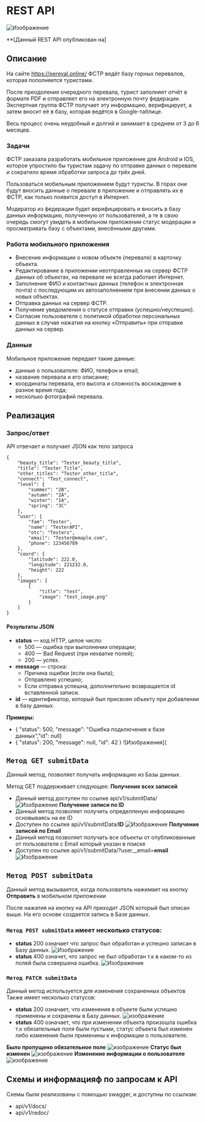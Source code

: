 # REST API
![Изображение](https://sun1-85.userapi.com/h-4yU_2Q3pRdfmsnjYJEYTTC2L3ZV9BGqdz6rw/VQMnoWvzX5k.jpg)


**[Данный REST API опубликован на]
## Описание
На сайте https://pereval.online/ ФСТР ведёт базу горных перевалов, которая пополняется туристами.

После преодоления очередного перевала, турист заполняет отчёт в формате PDF и отправляет его на электронную почту федерации. Экспертная группа ФСТР получает эту информацию, верифицирует, а затем вносит её в базу, которая ведётся в Google-таблице.

Весь процесс очень неудобный и долгий и занимает в среднем от 3 до 6 месяцев.
### Задачи 
ФСТР заказала разработать мобильное приложение для Android и IOS, которое упростило бы туристам задачу по отправке данных о перевале и сократило время обработки запроса до трёх дней.

Пользоваться мобильным приложением будут туристы. В горах они будут вносить данные о перевале в приложение и отправлять их в ФСТР, как только появится доступ в Интернет.

Модератор из федерации будет верифицировать и вносить в базу данных информацию, полученную от пользователей, а те в свою очередь смогут увидеть в мобильном приложении статус модерации и просматривать базу с объектами, внесёнными другими.

### Работа мобильного приложения

- Внесение информации о новом объекте (перевале) в карточку объекта.
- Редактирование в приложении неотправленных на сервер ФСТР данных об объектах, 
на перевале не всегда работает Интернет.
- Заполнение ФИО и контактных данных (телефон и электронная почта) с последующим 
их автозаполнением при внесении данных о новых объектах.
- Отправка данных на сервер ФСТР.
- Получение уведомления о статусе отправки (успешно/неуспешно).
- Согласие пользователя с политикой обработки персональных данных в случае 
нажатия на кнопку «Отправить» при отправке данных на сервер.

### Данные
Мобильное приложение передает такие данные:
- данные о пользователе: ФИО, телефон и email;
- название перевала и его описание;
- координаты перевала, его высота и сложность восхождение в разное время года;
- несколько фотографий перевала.

## Реализация

### Запрос/ответ
API отвечает и получает JSON как тело запроса
```
{
    "beauty_title": "Tester_beauty_title",
    "title": "Tester_Title",
    "other_titles": "Tester_other_title",
    "connect": "Test_connect",
    "level": {
        "summer": "2B",
        "autumn": "2A",
        "winter": "1A",
        "spring": "3C"
    },
    "user": {
        "fam": "Tester",
        "name": "TesterAPI",
        "otc": "Testers",
        "email": "Tester@emaple.com",
        "phone": 123456789
    },
    "coord": {
        "latitude": 222.0,
        "longitude": 221232.0,
        "height": 222
    },
    "images": [
        {
            "title": "test",
            "image": "test_image.png"
        }
    ]
}
```
#### Результаты JSON 

 - **status** — код HTTP, целое число:
   - 500 — ошибка при выполнении операции;
   - 400 — Bad Request (при нехватке полей);
   - 200 — успех.
 - **message** — строка:
   - Причина ошибки (если она была);
   - Отправлено успешно;
   - Если отправка успешна, дополнительно возвращается id вставленной записи.
 - **id** — идентификатор, который был присвоен объекту при добавлении в базу данных.

**Примеры:**
 - { "status": 500, "message": "Ошибка подключения к базе данных","id": null}
 - { "status": 200, "message": null, "id": 42 }
![Изображения](

## ```Метод GET submitData```
Данный метод, позволяет получать информацию из Базы данных.

Метод GET поддерживает следующее:
**Получение всех записей**
- Данный метод доступен по ссылке api/v1/submitData/
![Изображение](https://raw.githubusercontent.com/WinerTy/Sprint_week_1/main/readme_img/method_GET_all.png)
**Получение записи по ID**
- Данный метод позволяет получить определленую информацию основываясь на ее ID
- Доступен по ссылке api/v1/submitData/**ID**
![Изображение](https://raw.githubusercontent.com/WinerTy/Sprint_week_1/main/readme_img/method_get_id_submitData.png)
**Получение записей по Email**
- Данный метод позволяет получать все объекты от опубликованные от пользователя с Email который указан в поиске
- Доступен по ссылке api/v1/submitData/?user__email=**email**
![Изображение](https://raw.githubusercontent.com/WinerTy/Sprint_week_1/main/readme_img/method_get_email_submitData.png)

## ```Метод POST submitData```
Данный метод вызывается, когда пользователь нажимает на кнопку **Отправить** в мобильном приложении

После нажатия на кнопку на API приходит JSON который был описан выше.
На его основе создается запись в Базе данных.

### ```Метод POST submitData``` имеет несколько статусов:
- **status** 200 означает что запрос был обработан и успешно записан в Базу данных.
![Изображение](https://raw.githubusercontent.com/WinerTy/Sprint_week_1/main/readme_img/method_POST_accepted.png)
- **status** 400 означет, что запрос не был обработан т.к в каком-то из полей была совершена ошибка.
![Изображение](https://raw.githubusercontent.com/WinerTy/Sprint_week_1/main/readme_img/method_POST_deny.png)

### ```Метод PATCH submitData``` 
Данный метод используется для изменения сохраненных объектов
Также имеет несколько статусов:
- **status** 200 означает, что изменения в объекте были успешно применены и сохранены в Базу данных.
![изображение](https://raw.githubusercontent.com/WinerTy/Sprint_week_1/main/readme_img/method_PATCH_accept.png)
- **status** 400 означает, что при изменении объекта произошла ошибка т.к обязательные поля были пустыми, статус объекта был изменен либо изменения были применины к информации о пользователе.
  
**Было пропущено обязательное поле**
![изображение](https://raw.githubusercontent.com/WinerTy/Sprint_week_1/main/readme_img/method_PATCH_missingfield.png)
**Статус был изменен**
![изображение](https://raw.githubusercontent.com/WinerTy/Sprint_week_1/main/readme_img/method_PATCH_changestatus.png)
**Изменение информации о пользователе**
![изображение](https://raw.githubusercontent.com/WinerTy/Sprint_week_1/main/readme_img/method_PATCH_useredit.png)

## Схемы и информацияф по запросам к API
Схемы были реализованы с помощью swagger, и доступны по ссылкам:
- api/v1/docs/
- api/v1/redoc/
